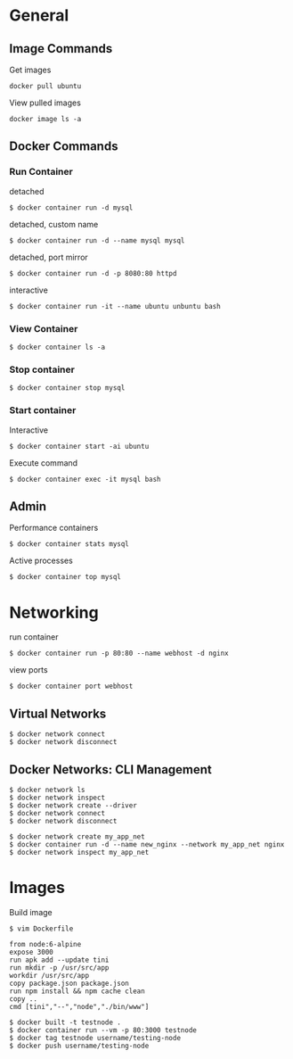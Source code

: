 # General

## Image Commands

Get images

    docker pull ubuntu
    
View pulled images

    docker image ls -a

## Docker Commands

### Run Container

detached

    $ docker container run -d mysql
    
detached, custom name

    $ docker container run -d --name mysql mysql
    
detached, port mirror

    $ docker container run -d -p 8080:80 httpd

interactive

    $ docker container run -it --name ubuntu unbuntu bash
    
### View Container

    $ docker container ls -a
    
### Stop container

    $ docker container stop mysql
    
### Start container

Interactive

    $ docker container start -ai ubuntu
    
Execute command

    $ docker container exec -it mysql bash
    
## Admin

Performance containers

    $ docker container stats mysql
    
Active processes

    $ docker container top mysql
    
# Networking

run container

    $ docker container run -p 80:80 --name webhost -d nginx
    
view ports

    $ docker container port webhost
    
## Virtual Networks

    $ docker network connect
    $ docker network disconnect
    
## Docker Networks: CLI Management

    $ docker network ls
    $ docker network inspect
    $ docker network create --driver
    $ docker network connect
    $ docker network disconnect
    
    $ docker network create my_app_net
    $ docker container run -d --name new_nginx --network my_app_net nginx
    $ docker network inspect my_app_net
    
# Images

Build image

    $ vim Dockerfile
    
    from node:6-alpine
    expose 3000
    run apk add --update tini
    run mkdir -p /usr/src/app
    workdir /usr/src/app
    copy package.json package.json
    run npm install && npm cache clean
    copy ..
    cmd [tini","--","node","./bin/www"]
    
    $ docker built -t testnode .
    $ docker container run --vm -p 80:3000 testnode
    $ docker tag testnode username/testing-node
    $ docker push username/testing-node
